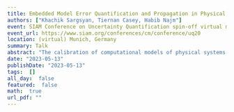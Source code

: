 ```yaml
---
title: Embedded Model Error Quantification and Propagation in Physical Models
authors: ["Khachik Sargsyan, Tiernan Casey, Habib Najm"]
event: SIAM Conference on Uncertainty Quantification spin-off virtual model error session
event_url: https://www.siam.org/conferences/cm/conference/uq20 
location: (virtual) Munich, Germany
summary: Talk
abstract: "The calibration of computational models of physical systems typically assumes that the computational model replicates the exact mechanism behind data generation. As a result, calibrated model parameters are often biased, leading to deficient predictive skills. This work will present a Bayesian inference framework for representing, quantifying, and propagating uncertainties due to model structural errors by embedding stochastic correction terms in the model. The embedded correction approach ensures physical constraints are satisfied, and renders calibrated model predictions meaningful and robust with respect to structural errors over multiple, even unobservable, quantities of interest. The physical inputs and correction parameters are simultaneously inferred via surrogate-enabled Markov chain Monte Carlo. With a polynomial chaos characterization of the correction term, the approach allows efficient decomposition of uncertainty that includes contributions from data noise, parameter posterior uncertainty, and model error. The developed structural error quantification workflow is implemented in UQ Toolkit (www.sandia.gov/uqtoolkit). We demonstrate the key strengths of this method on both synthetic examples and practical engineering applications.<br><br>"
date: "2023-05-13"
publishDate: "2023-05-13"
tags:  []
all_day:  false
featured:  false
math:  true
url_pdf: ""
---
```

